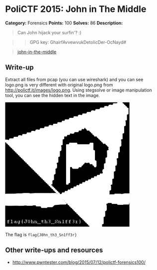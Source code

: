 # PoliCTF 2015: John in The Middle

**Category:** Forensics
**Points:** 100
**Solves:** 86
**Description:**

> Can John hijack your surfin'? :)

>> GPG key: GhairfAvvewvukDetolicDer-OcNayd#

> [john-in-the-middle](john-in-the-middle_153a4fa94b9c23459897157df4ed4105.tar.gz.gpg)

## Write-up

Extract all files from pcap (you can use wireshark) and you can see logo.png is very different with original logo.png from http://polictf.it/images/logo.png. Using stegsolve or image manipulation tool, you can see the hidden text in the image.

![](logo.png?raw=true)

The flag is `flag{J0hn_th3_Sn1ff3r}`

## Other write-ups and resources

* <http://www.pwntester.com/blog/2015/07/12/polictf-forensics100/>
